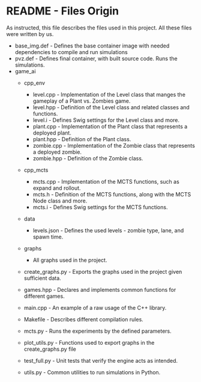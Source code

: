 # README - Files Origin

As instructed, this file describes the files used in this project.
All these files were written by us.

- base_img.def - Defines the base container image with needed dependencies to compile and run simulations
- pvz.def - Defines final container, with built source code. Runs the simulations.
- game_ai
  - cpp_env
    - level.cpp - Implementation of the Level class that manges the gameplay of a Plant vs. Zombies game.
    - level.hpp - Definition of the Level class and related classes and functions.
    - level.i - Defines Swig settings for the Level class and more.
    - plant.cpp - Implementation of the Plant class that represents a deployed plant.
    - plant.hpp - Definition of the Plant class.
    - zombie.cpp - Implementation of the Zombie class that represents a deployed zombie.
    - zombie.hpp - Definition of the Zombie class.

  - cpp_mcts
    - mcts.cpp - Implementation of the MCTS functions, such as expand and rollout.
    - mcts.h - Definition of the MCTS functions, along with the MCTS Node class and more.
    - mcts.i - Defines Swig settings for the MCTS functions.

  - data
    - levels.json - Defines the used levels - zombie type, lane, and spawn time.
  
  - graphs
    - All graphs used in the project.

  - create_graphs.py - Exports the graphs used in the project given sufficient data.
  - games.hpp - Declares and implements common functions for different games.
  - main.cpp - An example of a raw usage of the C++ library.
  - Makefile - Describes different compilation rules.
  - mcts.py - Runs the experiments by the defined parameters.
  - plot_utils.py - Functions used to export graphs in the create_graphs.py file
  - test_full.py - Unit tests that verify the engine acts as intended.
  - utils.py - Common utilities to run simulations in Python.